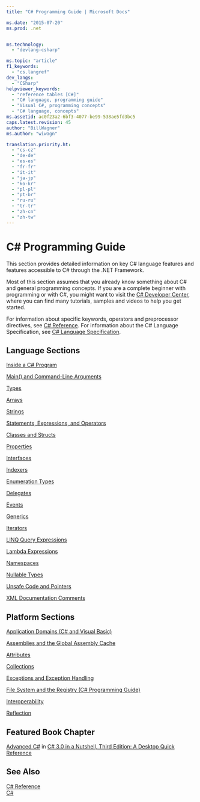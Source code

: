 ```yaml
---
title: "C# Programming Guide | Microsoft Docs"

ms.date: "2015-07-20"
ms.prod: .net


ms.technology: 
  - "devlang-csharp"

ms.topic: "article"
f1_keywords: 
  - "cs.langref"
dev_langs: 
  - "CSharp"
helpviewer_keywords: 
  - "reference tables [C#]"
  - "C# language, programming guide"
  - "Visual C#, programming concepts"
  - "C# language, concepts"
ms.assetid: ac0f23a2-6bf3-4077-be99-538ae5fd3bc5
caps.latest.revision: 45
author: "BillWagner"
ms.author: "wiwagn"

translation.priority.ht: 
  - "cs-cz"
  - "de-de"
  - "es-es"
  - "fr-fr"
  - "it-it"
  - "ja-jp"
  - "ko-kr"
  - "pl-pl"
  - "pt-br"
  - "ru-ru"
  - "tr-tr"
  - "zh-cn"
  - "zh-tw"
---
```

# C# Programming Guide
This section provides detailed information on key C# language features and features accessible to C# through the .NET Framework.  
  
 Most of this section assumes that you already know something about C# and general programming concepts. If you are a complete beginner with programming or with C#, you might want to visit the [C# Developer Center](http://go.microsoft.com/fwlink/?linkid=95125), where you can find many tutorials, samples and videos to help you get started.  
  
 For information about specific keywords, operators and preprocessor directives, see [C# Reference](../../csharp/language-reference/index.md). For information about the C# Language Specification, see [C# Language Specification](../../csharp/language-reference/language-specification.md).  
  
## Language Sections  
 [Inside a C# Program](../../csharp/programming-guide/inside-a-program/index.md)  
  
 [Main() and Command-Line Arguments](../../csharp/programming-guide/main-and-command-args/index.md)  
  
 [Types](../../csharp/programming-guide/types/index.md)  
  
 [Arrays](../../csharp/programming-guide/arrays/index.md)  
  
 [Strings](../../csharp/programming-guide/strings/index.md)  
  
 [Statements, Expressions, and Operators](../../csharp/programming-guide/statements-expressions-operators/index.md)  
  
 [Classes and Structs](../../csharp/programming-guide/classes-and-structs/index.md)  
  
 [Properties](../../csharp/programming-guide/classes-and-structs/properties.md)  
  
 [Interfaces](../../csharp/programming-guide/interfaces/index.md)  
  
 [Indexers](../../csharp/programming-guide/indexers/index.md)  
  
 [Enumeration Types](../../csharp/programming-guide/enumeration-types.md)  
  
 [Delegates](../../csharp/programming-guide/delegates/index.md)  
  
 [Events](../../csharp/programming-guide/events/index.md)  
  
 [Generics](../../csharp/programming-guide/generics/index.md)  
  
 [Iterators](../../csharp/programming-guide/concepts/iterators.md)
  
 [LINQ Query Expressions](../../csharp/programming-guide/linq-query-expressions/index.md)  
  
 [Lambda Expressions](../../csharp/programming-guide/statements-expressions-operators/lambda-expressions.md)  
  
 [Namespaces](../../csharp/programming-guide/namespaces/index.md)  
  
 [Nullable Types](../../csharp/programming-guide/nullable-types/index.md)  
  
 [Unsafe Code and Pointers](../../csharp/programming-guide/unsafe-code-pointers/index.md)  
  
 [XML Documentation Comments](../../csharp/programming-guide/xmldoc/xml-documentation-comments.md)  
  
## Platform Sections  
 [Application Domains (C# and Visual Basic)](http://msdn.microsoft.com/en-us/1bc2939a-79db-4a4a-a677-4a2ce6de2b1e)  
  
 [Assemblies and the Global Assembly Cache](../../csharp/programming-guide/concepts/assemblies-gac/index.md)  
  
 [Attributes](../../csharp/programming-guide/concepts/attributes/index.md)  
  
 [Collections](../../csharp/programming-guide/concepts/collections.md)  
  
 [Exceptions and Exception Handling](../../csharp/programming-guide/exceptions/index.md)  
  
 [File System and the Registry (C# Programming Guide)](../../csharp/programming-guide/file-system/index.md)  
  
 [Interoperability](../../csharp/programming-guide/interop/index.md)  
  
 [Reflection](../../csharp/programming-guide/concepts/reflection.md)  
  
## Featured Book Chapter  
 [Advanced C#](http://go.microsoft.com/fwlink/?LinkId=195407) in [C# 3.0 in a Nutshell, Third Edition: A Desktop Quick Reference](http://go.microsoft.com/fwlink/?LinkId=195406)  
  
## See Also  
 [C# Reference](../../csharp/language-reference/index.md)   
 [C#](../../csharp/csharp.md)